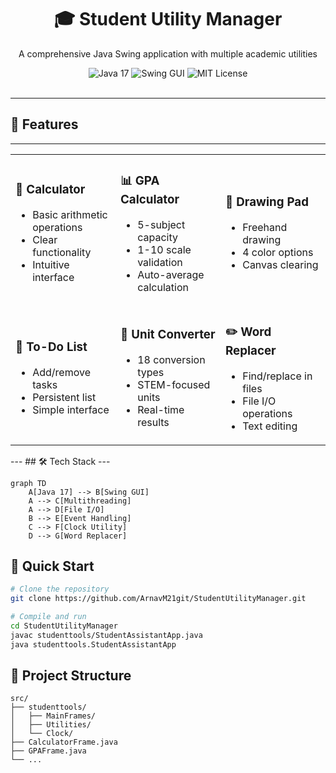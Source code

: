 <div align="center">
  <h1>🎓 Student Utility Manager</h1>
  <p>A comprehensive Java Swing application with multiple academic utilities</p>
  
  <div>
    <img src="https://img.shields.io/badge/Java-17-blue?logo=java" alt="Java 17">
    <img src="https://img.shields.io/badge/GUI-Swing-orange?logo=swing" alt="Swing GUI">
    <img src="https://img.shields.io/badge/License-MIT-green" alt="MIT License">
  </div>
</div>

<br>


---

## 🌟 Features

---

<table>
  <tr>
    <td width="33%">
      <h3>🧮 Calculator</h3>
      <ul>
        <li>Basic arithmetic operations</li>
        <li>Clear functionality</li>
        <li>Intuitive interface</li>
      </ul>
    </td>
    <td width="33%">
      <h3>📊 GPA Calculator</h3>
      <ul>
        <li>5-subject capacity</li>
        <li>1-10 scale validation</li>
        <li>Auto-average calculation</li>
      </ul>
    </td>
    <td width="33%">
      <h3>🎨 Drawing Pad</h3>
      <ul>
        <li>Freehand drawing</li>
        <li>4 color options</li>
        <li>Canvas clearing</li>
      </ul>
    </td>
  </tr>
  <tr>
    <td>
      <h3>📝 To-Do List</h3>
      <ul>
        <li>Add/remove tasks</li>
        <li>Persistent list</li>
        <li>Simple interface</li>
      </ul>
    </td>
    <td>
      <h3>🔄 Unit Converter</h3>
      <ul>
        <li>18 conversion types</li>
        <li>STEM-focused units</li>
        <li>Real-time results</li>
      </ul>
    </td>
    <td>
      <h3>✏️ Word Replacer</h3>
      <ul>
        <li>Find/replace in files</li>
        <li>File I/O operations</li>
        <li>Text editing</li>
      </ul>
    </td>
  </tr>
</table>
---
## 🛠️ Tech Stack
---

```mermaid
graph TD
    A[Java 17] --> B[Swing GUI]
    A --> C[Multithreading]
    A --> D[File I/O]
    B --> E[Event Handling]
    C --> F[Clock Utility]
    D --> G[Word Replacer]
```

## 🚀 Quick Start

```bash
# Clone the repository
git clone https://github.com/ArnavM21git/StudentUtilityManager.git

# Compile and run
cd StudentUtilityManager
javac studenttools/StudentAssistantApp.java
java studenttools.StudentAssistantApp
```


## 📂 Project Structure

```
src/
├── studenttools/
│   ├── MainFrames/
│   ├── Utilities/
│   └── Clock/
├── CalculatorFrame.java
├── GPAFrame.java
└── ...
```
